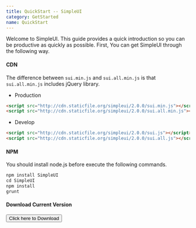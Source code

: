 ```yaml
---
title: QuickStart -- SimpleUI
category: GetStarted
name: QuickStart
---
```


Welcome to SimpleUI. This guide provides a quick introduction so you can be productive as quickly as possible.
First, You can get SimpleUI through the following way.

#### CDN

The difference  between  `sui.min.js` and `sui.all.min.js` is that `sui.all.min.js` includes jQuery library.

* Production

``` html
<script src="http://cdn.staticfile.org/simpleui/2.0.0/sui.min.js"></script>
<script src="http://cdn.staticfile.org/simpleui/2.0.0/sui.all.min.js"></script>
```

* Develop

``` html
<script src="http://cdn.staticfile.org/simpleui/2.0.0/sui.js"></script>
<script src="http://cdn.staticfile.org/simpleui/2.0.0/sui.all.js"></script>
```

#### NPM

You should install node.js before execute the following commands.

``` javascript
npm install SimpleUI
cd SimpleUI
npm install
grunt
```

#### Download Current Version


<button class="sui-button sui-button-primary">Click here to Download</button>
	
	
	



